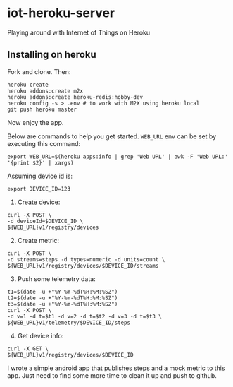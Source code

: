 # iot-heroku-server
Playing around with Internet of Things on Heroku

## Installing on heroku

Fork and clone. Then:

```
heroku create
heroku addons:create m2x
heroku addons:create heroku-redis:hobby-dev
heroku config -s > .env # to work with M2X using heroku local
git push heroku master
```

Now enjoy the app.

Below are commands to help you get started. `WEB_URL` env can be set by executing this command:

```
export WEB_URL=$(heroku apps:info | grep 'Web URL' | awk -F 'Web URL:' '{print $2}' | xargs)
```

Assuming device id is:

```
export DEVICE_ID=123
```

1. Create device:

```
curl -X POST \
-d deviceId=$DEVICE_ID \
${WEB_URL}v1/registry/devices
```

2. Create metric:

```
curl -X POST \
-d streams=steps -d types=numeric -d units=count \
${WEB_URL}v1/registry/devices/$DEVICE_ID/streams
```

3. Push some telemetry data:


```
t1=$(date -u +"%Y-%m-%dT%H:%M:%SZ")
t2=$(date -u +"%Y-%m-%dT%H:%M:%SZ")
t3=$(date -u +"%Y-%m-%dT%H:%M:%SZ")
curl -X POST \
-d v=1 -d t=$t1 -d v=2 -d t=$t2 -d v=3 -d t=$t3 \
${WEB_URL}v1/telemetry/$DEVICE_ID/steps
```

4. Get device info:

```
curl -X GET \
${WEB_URL}v1/registry/devices/$DEVICE_ID
```

I wrote a simple android app that publishes steps and a mock metric to this app.
Just need to find some more time to clean it up and push to github.
